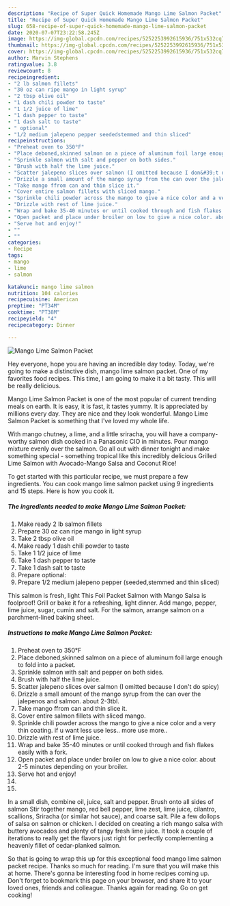 ```yaml
---
description: "Recipe of Super Quick Homemade Mango Lime Salmon Packet"
title: "Recipe of Super Quick Homemade Mango Lime Salmon Packet"
slug: 658-recipe-of-super-quick-homemade-mango-lime-salmon-packet
date: 2020-07-07T23:22:58.245Z
image: https://img-global.cpcdn.com/recipes/5252253992615936/751x532cq70/mango-lime-salmon-packet-recipe-main-photo.jpg
thumbnail: https://img-global.cpcdn.com/recipes/5252253992615936/751x532cq70/mango-lime-salmon-packet-recipe-main-photo.jpg
cover: https://img-global.cpcdn.com/recipes/5252253992615936/751x532cq70/mango-lime-salmon-packet-recipe-main-photo.jpg
author: Marvin Stephens
ratingvalue: 3.8
reviewcount: 8
recipeingredient:
- "2 lb salmon fillets"
- "30 oz can ripe mango in light syrup"
- "2 tbsp olive oil"
- "1 dash chili powder to taste"
- "1 1/2 juice of lime"
- "1 dash pepper to taste"
- "1 dash salt to taste"
- " optional"
- "1/2 medium jalepeno pepper seededstemmed and thin sliced"
recipeinstructions:
- "Preheat oven to 350°F"
- "Place deboned,skinned salmon on a piece of aluminum foil large enough to fold into a packet."
- "Sprinkle salmon with salt and pepper on both sides."
- "Brush with half the lime juice."
- "Scatter jalepeno slices over salmon (I omitted because I don&#39;t do spicy)"
- "Drizzle a small amount of the mango syrup from the can over the jalepenos and salmon. about 2-3tbl."
- "Take mango ffrom can and thin slice it."
- "Cover entire salmon fillets with sliced mango."
- "Sprinkle chili powder across the mango to give a nice color and a very thin coating. if u want less use less.. more use more.."
- "Drizzle with rest of lime juice."
- "Wrap and bake 35-40 minutes or until cooked through and fish flakes easily with a fork."
- "Open packet and place under broiler on low to give a nice color. about 2-5 minutes depending on your broiler."
- "Serve hot and enjoy!"
- ""
- ""
categories:
- Recipe
tags:
- mango
- lime
- salmon

katakunci: mango lime salmon 
nutrition: 104 calories
recipecuisine: American
preptime: "PT34M"
cooktime: "PT38M"
recipeyield: "4"
recipecategory: Dinner

---
```



![Mango Lime Salmon Packet](https://img-global.cpcdn.com/recipes/5252253992615936/751x532cq70/mango-lime-salmon-packet-recipe-main-photo.jpg)

Hey everyone, hope you are having an incredible day today. Today, we're going to make a distinctive dish, mango lime salmon packet. One of my favorites food recipes. This time, I am going to make it a bit tasty. This will be really delicious.

Mango Lime Salmon Packet is one of the most popular of current trending meals on earth. It is easy, it is fast, it tastes yummy. It is appreciated by millions every day. They are nice and they look wonderful. Mango Lime Salmon Packet is something that I've loved my whole life.

With mango chutney, a lime, and a little sriracha, you will have a company-worthy salmon dish cooked in a Panasonic CIO in minutes. Pour mango mixture evenly over the salmon. Go all out with dinner tonight and make something special - something tropical like this incredibly delicious Grilled Lime Salmon with Avocado-Mango Salsa and Coconut Rice!


To get started with this particular recipe, we must prepare a few ingredients. You can cook mango lime salmon packet using 9 ingredients and 15 steps. Here is how you cook it.

<!--inarticleads1-->

##### The ingredients needed to make Mango Lime Salmon Packet:

1. Make ready 2 lb salmon fillets
1. Prepare 30 oz can ripe mango in light syrup
1. Take 2 tbsp olive oil
1. Make ready 1 dash chili powder to taste
1. Take 1 1/2 juice of lime
1. Take 1 dash pepper to taste
1. Take 1 dash salt to taste
1. Prepare  optional:
1. Prepare 1/2 medium jalepeno pepper (seeded,stemmed and thin sliced)


This salmon is fresh, light This Foil Packet Salmon with Mango Salsa is foolproof! Grill or bake it for a refreshing, light dinner. Add mango, pepper, lime juice, sugar, cumin and salt. For the salmon, arrange salmon on a parchment-lined baking sheet. 

<!--inarticleads2-->

##### Instructions to make Mango Lime Salmon Packet:

1. Preheat oven to 350°F
1. Place deboned,skinned salmon on a piece of aluminum foil large enough to fold into a packet.
1. Sprinkle salmon with salt and pepper on both sides.
1. Brush with half the lime juice.
1. Scatter jalepeno slices over salmon (I omitted because I don&#39;t do spicy)
1. Drizzle a small amount of the mango syrup from the can over the jalepenos and salmon. about 2-3tbl.
1. Take mango ffrom can and thin slice it.
1. Cover entire salmon fillets with sliced mango.
1. Sprinkle chili powder across the mango to give a nice color and a very thin coating. if u want less use less.. more use more..
1. Drizzle with rest of lime juice.
1. Wrap and bake 35-40 minutes or until cooked through and fish flakes easily with a fork.
1. Open packet and place under broiler on low to give a nice color. about 2-5 minutes depending on your broiler.
1. Serve hot and enjoy!
1. 
1. 


In a small dish, combine oil, juice, salt and pepper. Brush onto all sides of salmon Stir together mango, red bell pepper, lime zest, lime juice, cilantro, scallions, Sriracha (or similar hot sauce), and coarse salt. Pile a few dollops of salsa on salmon or chicken. I decided on creating a rich mango salsa with buttery avocados and plenty of tangy fresh lime juice. It took a couple of iterations to really get the flavors just right for perfectly complementing a heavenly fillet of cedar-planked salmon. 

So that is going to wrap this up for this exceptional food mango lime salmon packet recipe. Thanks so much for reading. I'm sure that you will make this at home. There's gonna be interesting food in home recipes coming up. Don't forget to bookmark this page on your browser, and share it to your loved ones, friends and colleague. Thanks again for reading. Go on get cooking!
